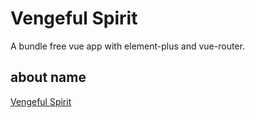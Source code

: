 # Vengeful Spirit

A bundle free vue app with element-plus and vue-router.

## about name

[Vengeful Spirit](https://dota2.fandom.com/wiki/Vengeful_Spirit)
